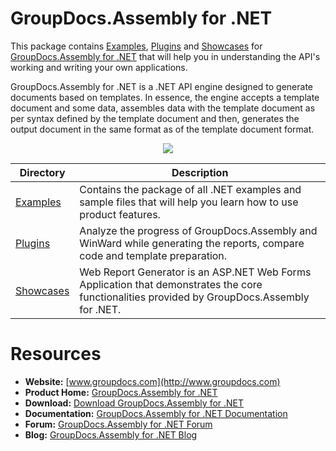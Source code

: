 # GroupDocs.Assembly for .NET

This package contains [Examples](https://github.com/groupdocsassembly/GroupDocs_Assembly_NET/tree/master/Examples), [Plugins](https://github.com/groupdocsassembly/GroupDocs_Assembly_NET/tree/master/Plugins) and [Showcases](https://github.com/groupdocsassembly/GroupDocs_Assembly_NET/tree/master/Showcases) for [GroupDocs.Assembly for .NET](https://products.groupdocs.com/assembly/net) that will help you in understanding the API's working and writing your own applications.

GroupDocs.Assembly for .NET is a .NET API engine designed to generate documents based on templates. In essence, the engine accepts a template document and some data, assembles data with the template document as per syntax defined by the template document and then, generates the output document in the same format as of the template document format.

<p align="center">

  <a title="Download complete GroupDocs.Assembly for .NET source code" href="https://github.com/groupdocsassembly/GroupDocs_Assembly_NET/archive/master.zip">
	<img src="https://raw.github.com/AsposeExamples/java-examples-dashboard/master/images/downloadZip-Button-Large.png" />
  </a>
</p>

Directory | Description
--------- | -----------
[Examples](https://github.com/groupdocsassembly/GroupDocs_Assembly_NET/tree/master/Examples)  | Contains the package of all .NET examples and sample files that will help you learn how to use product features. 
[Plugins](https://github.com/groupdocsassembly/GroupDocs_Assembly_NET/tree/master/Plugins)  | Analyze the progress of GroupDocs.Assembly and WinWard while generating the reports, compare code and template preparation. 
[Showcases](https://github.com/groupdocsassembly/GroupDocs_Assembly_NET/tree/master/Showcases)  | Web Report Generator is an ASP.NET Web Forms Application that demonstrates the core functionalities provided by GroupDocs.Assembly for .NET.

# Resources

+ **Website:** [www.groupdocs.com](http://www.groupdocs.com)
+ **Product Home:** [GroupDocs.Assembly for .NET](https://products.groupdocs.com/assembly/net)
+ **Download:** [Download GroupDocs.Assembly for .NET](https://downloads.groupdocs.com/assembly/net)
+ **Documentation:** [GroupDocs.Assembly for .NET Documentation](https://docs.groupdocs.com/display/assemblynet/Home)
+ **Forum:** [GroupDocs.Assembly for .NET Forum](https://forum.groupdocs.com/c/assembly)
+ **Blog:** [GroupDocs.Assembly for .NET Blog](https://blog.groupdocs.com/category/groupdocs-assembly-product-family/)
